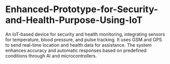 # Enhanced-Prototype-for-Security-and-Health-Purpose-Using-IoT
An IoT-based device for security and health monitoring, integrating sensors for temperature, blood pressure, and pulse tracking. It uses GSM and GPS to send real-time location and health data for assistance. The system enhances accuracy and automatic responses based on predefined conditions through AI and microcontrollers.
